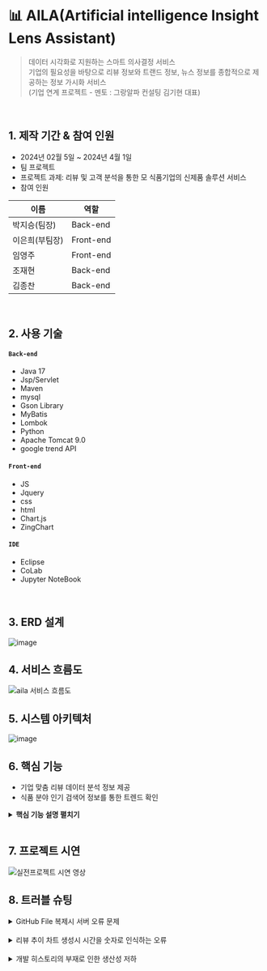 # 📊 AILA(Artificial intelligence Insight Lens Assistant)
> 데이터 시각화로 지원하는 스마트 의사결정 서비스   
> 기업의 필요성을 바탕으로 리뷰 정보와 트랜드 정보, 뉴스 정보를 종합적으로 제공하는 정보 가시화 서비스   
> (기업 연계 프로젝트 - 멘토 : 그랑알파 컨설팅 김기현 대표)

</br>

## 1. 제작 기간 & 참여 인원
- 2024년 02월 5일 ~ 2024년 4월 1일
- 팀 프로젝트
- 프로젝트 과제: 리뷰 및 고객 분석을 통한 모 식품기업의 신제품 솔루션 서비스
- 참여 인원

| 이름 | 역할 |
|---|---|
| 박지승(팀장) |Back-end |
| 이은희(부팀장) |Front-end |
| 임영주 |Front-end |
| 조재현 |Back-end |
| 김종찬 |Back-end |


</br>

## 2. 사용 기술
#### `Back-end`
  - Java 17
  - Jsp/Servlet
  - Maven
  - mysql
  - Gson Library
  - MyBatis
  - Lombok
  - Python
  - Apache Tomcat 9.0
  - google trend API

#### `Front-end`
  - JS
  - Jquery
  - css
  - html
  - Chart.js
  - ZingChart

#### `IDE`
  - Eclipse
  - CoLab
  - Jupyter NoteBook

</br>

## 3. ERD 설계
![image](https://github.com/SMHRD-2021-KDT-AI-16/AILA-Repo/assets/152379672/bb46083e-1394-4c18-b856-33a8167c75c2)

## 4. 서비스 흐름도
![aila 서비스 흐름도](https://github.com/SMHRD-2021-KDT-AI-16/AILA-Repo/assets/144122046/0484eb6c-3681-4628-8512-50e72e8892e7)

## 5. 시스템 아키텍처
![image](https://github.com/SMHRD-2021-KDT-AI-16/AILA-Repo/assets/152379672/eadf7276-ea1a-44af-bd79-fc1b00dda354)

## 6. 핵심 기능
- 기업 맞춤 리뷰 데이터 분석 정보 제공
- 식품 분야 인기 검색어 정보를 통한 트렌드 확인


<details>
<summary><b>핵심 기능 설명 펼치기</b></summary>
<div markdown="1">

### 6.1. 식품 트렌드

![trend page](https://github.com/SMHRD-2021-KDT-AI-16/AILA-Repo/assets/144122046/cdc8154e-291a-4a37-9904-f375a142e829)
- 식품 인기검색어 TOP10과 인기검색어 관한 연관검색어 검색량 표시
  - 일간 인기검색어를 네이버 데이터랩 API에서 가져오고 그에 관련된 연관검색어 검색량을 데이터 베이스에 저장
  - 데이터 베이스에서 가져온 연관검색어 검색량을 ChartJS로 가시화
- Openweathermap API를 활용하여 전국 일기예보 구현(익일 0시 기준)

### 6.2. 리뷰 분석

<img src="https://github.com/SMHRD-2021-KDT-AI-16/AILA-Repo/assets/144122046/4c39e419-eb2c-46e1-8b08-00c0648414a6" width="450px"></img>
<img src="https://github.com/SMHRD-2021-KDT-AI-16/AILA-Repo/assets/144122046/48697310-9687-4d12-9301-40aab320e4cc" width="450px" height="231.7px"></img>
- 원하는 품목에 관한 리뷰데이터 분석결과를 차트로 가시화
- 자사몰/네이버/쿠팡 총 3개 채녈의 리뷰 분석 결과 비교 가능
  - ko-electra fine tuning을 활용하여 리뷰 데이터의 감정(긍정/부정) 분석을 진행
  - 긍정/부정 리뷰의 비율을 도넛 차트로 가시화
  - 월별 리뷰 갯수 추이를 통한 판매량 변화 분석
  - 긍정/부정 별 빈도수가 높은 키워드를 워드 클라우드와 막대 그래프로 시각화
  - 막대 그래프의 각 막대 클릭 시 해당 키워드가 포함된 전체 리뷰의 내용을 최대 3개 표시
    ![detail reviews](https://github.com/SMHRD-2021-KDT-AI-16/AILA-Repo/assets/144122046/2178f7d4-b90e-4d2f-829e-3f9a00938ab9)

### 6.3. 뉴스

![news page](https://github.com/SMHRD-2021-KDT-AI-16/AILA-Repo/assets/144122046/099d99ec-c320-45e5-b9d5-7a12cab483d2)
- 구글 API를 활용하여 일간 검색어 TOP10 표시
- 각 검색어 클릭 시 우측 화면에 해당 검색어 관련 뉴스 타이틀 TOP10을 표시
- 각 뉴스 타이틀 클릭 시 해당 기사로 이동

<!--  
### 6.2. 사용자 요청

- **기업의 필요성에 따른 리뷰 데이터 분석결과**
  - 기업이 원하는 품목에 관한 리뷰데이터 분석결과를 차트로 가시화<br>
    <img src="https://github.com/SMHRD-2021-KDT-AI-16/AILA-Repo/assets/152379672/4e5d5e6e-7e96-42e4-9858-3ba783664e1a" width="450px" height="300px" title="px(픽셀) 크기 설정"></img>
- **식품인기검색어TOP10과 인기검색어 관한 연관검색어 검색량 날씨API를 가시화**
  - Openweathermap에서 지방별 날씨를 시각화
  - 일간 인기검색어를 네이버API에서 가져오고 그에 관련된 연관검색어 검색량을 데이터 베이스에 저장
  - 데이터 베이스에서 가져온 연관검색어 검색량을 ChartJS로 가시화<br>
    <img src="https://github.com/SMHRD-2021-KDT-AI-16/AILA-Repo/assets/152379672/6ba65855-acca-48dc-a03f-e39d02b1b267" width="450px" height="300px" title="px(픽셀) 크기 설정"></img>
- **일간검색어TOP10과 검색어와관련된 뉴스링크**
  - 구글 API에서 일간 검색어 TOP10을 데이터 베이스에 저장
  - 데이터 베이스에서 일간 검색어 TOP10을 이용하여 네이버에 검색 후 뉴스 탭에서 뉴스 링크를 크롤링
  - 일간 검색어 TOP10 클릭시 해당 검색어 관련 뉴스 타이틀 TOP10을 가시화
  - 뉴스 타이틀 클릭시 해당 뉴스 페이지로 이동<br>
   <img src="https://github.com/SMHRD-2021-KDT-AI-16/AILA-Repo/assets/152379672/cd9b783f-1ecf-46f5-ab7b-2f30030e056f" width="450px" height="300px" title="px(픽셀) 크기 설정"></img>
### 6.3. Controller

- **요청 처리**
  - 화면에서 요청된 데이터 값을 Service로 전달해줍니다.

- **결과 응답**
  - Service 계층에서 넘어온 로직 처리 결과를 jsp로 전달해줍니다.

### 4.4. Service

- **JsonArray / text/plain 방식으로 데이터 변환** 
  - 데이터 베이스에서 받아온 데이터를 jsp파일에서 사용할 수 있게 하기 위해 데이터를 변환합니다.

### 4.5. DAO

-->

</div>
</details>

</br>

## 7. 프로젝트 시연
![실전프로젝트 시연 영상](https://github.com/SMHRD-2021-KDT-AI-16/AILA-Repo/assets/144122046/0808851f-6fb6-4c70-930e-4cbd25aff69b)

## 8. 트러블 슈팅
<details>
<summary>GitHub File 복제시 서버 오류 문제</summary>
<div markdown="1">
  
  - TomcatServer 삭제 후 Server 재설정으로 해결.
  
</div>
</details>

</br>
<details>
<summary>리뷰 추이 차트 생성시 시간을 숫자로 인식하는 오류</summary>
<div markdown="1">
  
  - 데이터베이스에서 가져온 String으로 되어있는 yyyy-mm 형식의 날짜를 request 객체에 담아 세션에 담는 경우
  - java script에서 사용을 할 때 문자열이 아닌 숫자로 인식을 하여 yyyy-mm의 형식이 아닌
  - yyyy숫자 빼기 mm의 형태로 인식을 하여 yyyy-mm의 날짜가 아닌 4자리 수의 숫자 형태로 나타남.
  - 이를 해결하기 위해 보내는 형식을 배열에 담는 것이 아닌 json형태로 키값에 따른 문자열로 받아오게 변경하는 형식으로 해결.
  
</div>
</details>
</br>
<details>
<summary> 개발 히스토리의 부재로 인한 생산성 저하</summary>
<div markdown="1">
  
  - 개발 중간중간 히스토리를 남기지 않고 진행을 하다가 오류가 생긴경우 히스토리가 없었기 때문에
  - 모든 코드를 뜯어보며 오류가 생성된 원인을 찾기위해 너무 많은 시간을 소요하여 개발일정을 맞추지 못하는 경우가 생김.
  - 특정 부분의 개발을 하였을 경우 작업 중간중간 히스토리를 남기는 작업을 진행
  - 히스토리를 남긴 이후로 생산성이 증가

</div>
</details>
<!--
## 6. 회고 / 느낀점
>
-->
